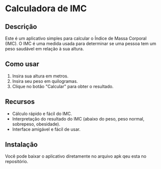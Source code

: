 # Calculadora de IMC

## Descrição

Este é um aplicativo simples para calcular o Índice de Massa Corporal (IMC). O IMC é uma medida usada para determinar se uma pessoa tem um peso saudável em relação à sua altura.

## Como usar

1. Insira sua altura em metros.
2. Insira seu peso em quilogramas.
3. Clique no botão "Calcular" para obter o resultado.

## Recursos

- Cálculo rápido e fácil do IMC.
- Interpretação do resultado do IMC (abaixo do peso, peso normal, sobrepeso, obesidade).
- Interface amigável e fácil de usar.

## Instalação

Você pode baixar o aplicativo diretamente no arquivo apk qeu esta no repositório.

